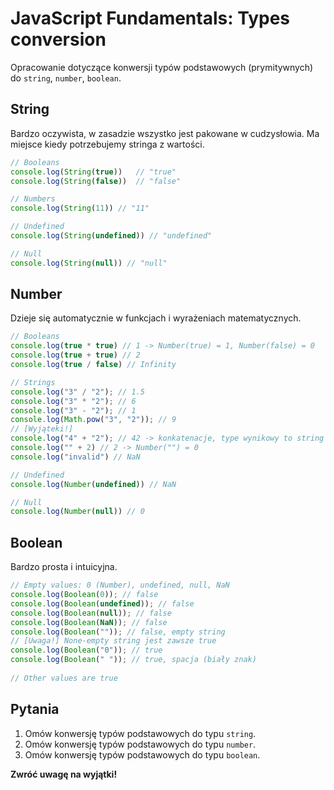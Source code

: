 # JavaScript Fundamentals: Types conversion
Opracowanie dotyczące konwersji typów podstawowych (prymitywnych) do `string`, `number`, `boolean`.

## String
Bardzo oczywista, w zasadzie wszystko jest pakowane w cudzysłowia. 
Ma miejsce kiedy potrzebujemy stringa z wartości.

```javascript
// Booleans
console.log(String(true))   // "true"
console.log(String(false))  // "false"

// Numbers 
console.log(String(11)) // "11"

// Undefined 
console.log(String(undefined)) // "undefined"

// Null 
console.log(String(null)) // "null"
```

## Number
Dzieje się automatycznie w funkcjach i wyrażeniach matematycznych.

```javascript
// Booleans
console.log(true * true) // 1 -> Number(true) = 1, Number(false) = 0
console.log(true + true) // 2
console.log(true / false) // Infinity 

// Strings
console.log("3" / "2"); // 1.5
console.log("3" * "2"); // 6
console.log("3" - "2"); // 1
console.log(Math.pow("3", "2")); // 9
// [Wyjąteki!]
console.log("4" + "2"); // 42 -> konkatenacje, type wynikowy to string
console.log("" + 2) // 2 -> Number("") = 0
console.log("invalid") // NaN

// Undefined 
console.log(Number(undefined)) // NaN 

// Null 
console.log(Number(null)) // 0
```

## Boolean
Bardzo prosta i intuicyjna.
```javascript
// Empty values: 0 (Number), undefined, null, NaN
console.log(Boolean(0)); // false
console.log(Boolean(undefined)); // false
console.log(Boolean(null)); // false
console.log(Boolean(NaN)); // false
console.log(Boolean("")); // false, empty string
// [Uwaga!] None-empty string jest zawsze true
console.log(Boolean("0")); // true
console.log(Boolean(" ")); // true, spacja (biały znak)
            
// Other values are true
```

## Pytania
1. Omów konwersję typów podstawowych do typu `string`.
2. Omów konwersję typów podstawowych do typu `number`.
3. Omów konwersję typów podstawowych do typu `boolean`.
 
**Zwróć uwagę na wyjątki!**
